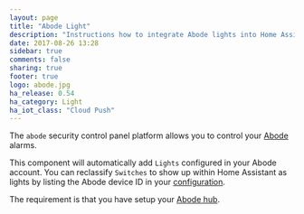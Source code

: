 ```yaml
---
layout: page
title: "Abode Light"
description: "Instructions how to integrate Abode lights into Home Assistant."
date: 2017-08-26 13:28
sidebar: true
comments: false
sharing: true
footer: true
logo: abode.jpg
ha_release: 0.54
ha_category: Light
ha_iot_class: "Cloud Push"
---
```


The `abode` security control panel platform allows you to control your [Abode](https://goabode.com/) alarms.

This component will automatically add `Lights` configured in your Abode account. You can reclassify `Switches` to show up within Home Assistant as lights by listing the Abode device ID in your [configuration](/components/abode/#configuration).

The requirement is that you have setup your [Abode hub](/components/abode/).
